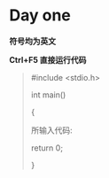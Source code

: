 # Day one 

**符号均为英文**

**Ctrl+F5 直接运行代码**

> #include <stdio.h>
>
> int main()
>
> {
>
> 所输入代码:
>
> return 0;
>
> }